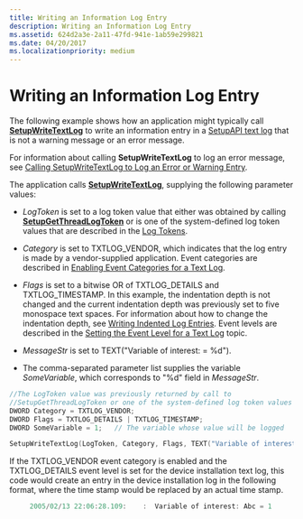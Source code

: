 ```yaml
---
title: Writing an Information Log Entry
description: Writing an Information Log Entry
ms.assetid: 624d2a3e-2a11-47fd-941e-1ab59e299821
ms.date: 04/20/2017
ms.localizationpriority: medium
---
```


# Writing an Information Log Entry


The following example shows how an application might typically call [**SetupWriteTextLog**](/windows/desktop/api/setupapi/nf-setupapi-setupwritetextlog) to write an information entry in a [SetupAPI text log](setupapi-text-logs.md) that is not a warning message or an error message.

For information about calling **SetupWriteTextLog** to log an error message, see [Calling SetupWriteTextLog to Log an Error or Warning Entry](writing-an-error-or-warning-log-entry.md).

The application calls [**SetupWriteTextLog**](/windows/desktop/api/setupapi/nf-setupapi-setupwritetextlog), supplying the following parameter values:

-   *LogToken* is set to a log token value that either was obtained by calling [**SetupGetThreadLogToken**](/windows/desktop/api/setupapi/nf-setupapi-setupgetthreadlogtoken) or is one of the system-defined log token values that are described in the [Log Tokens](log-tokens.md).

-   *Category* is set to TXTLOG_VENDOR, which indicates that the log entry is made by a vendor-supplied application. Event categories are described in [Enabling Event Categories for a Text Log](enabling-event-categories-for-a-text-log.md).

-   *Flags* is set to a bitwise OR of TXTLOG_DETAILS and TXTLOG_TIMESTAMP. In this example, the indentation depth is not changed and the current indentation depth was previously set to five monospace text spaces. For information about how to change the indentation depth, see [Writing Indented Log Entries](writing-indented-log-entries.md). Event levels are described in the [Setting the Event Level for a Text Log](setting-the-event-level-for-a-text-log.md) topic.

-   *MessageStr* is set to TEXT("Variable of interest: = %d").

-   The comma-separated parameter list supplies the variable *SomeVariable*, which corresponds to "%d" field in *MessageStr*.

```cpp
//The LogToken value was previously returned by call to
//SetupGetThreadLogToken or one of the system-defined log token values
DWORD Category = TXTLOG_VENDOR; 
DWORD Flags = TXTLOG_DETAILS | TXTLOG_TIMESTAMP;
DWORD SomeVariable = 1;   // The variable whose value will be logged

SetupWriteTextLog(LogToken, Category, Flags, TEXT("Variable of interest: = %d"), SomeVariable);
```

If the TXTLOG_VENDOR event category is enabled and the TXTLOG_DETAILS event level is set for the device installation text log, this code would create an entry in the device installation log in the following format, where the time stamp would be replaced by an actual time stamp.

```cpp
     2005/02/13 22:06:28.109:    :  Variable of interest: Abc = 1
```

 

